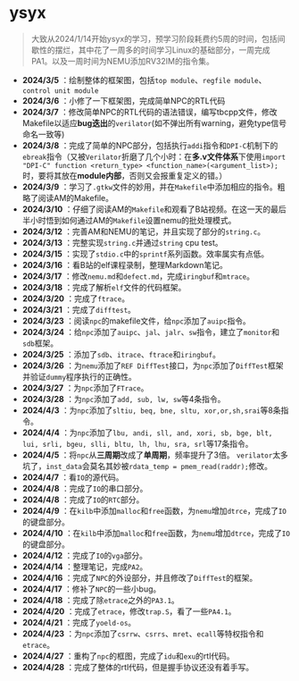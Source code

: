 # ysyx

> 大致从2024/1/14开始ysyx的学习，预学习阶段耗费约5周的时间，包括间歇性的摆烂，其中花了一周多的时间学习Linux的基础部分，一周完成PA1。以及一周时间为NEMU添加RV32IM的指令集。



- **2024/3/5** ：绘制整体的框架图，包括`top module`、`regfile module`、`control unit module`
- **2024/3/6** ：小修了一下框架图，完成简单NPC的RTL代码
- **2024/3/7** ：修改简单NPC的RTL代码的语法错误，编写tbcpp文件，修改Makefile以适应**bug迭出**的`verilator`(如不弹出所有warning，避免type信号命名一致等)
- **2024/3/8** ：完成了简单的NPC部分，包括执行`addi`指令和`DPI-C`机制下的`ebreak`指令（又被`Verilator`折磨了几个小时：在**多.v文件体系**下使用`import "DPI-C" function <return_type> <function_name>(<argument_list>);`时，要将其放在**module内部**，否则又会报重复定义的错。）
- **2024/3/9** ：学习了`.gtkw`文件的妙用，并在`Makefile`中添加相应的指令。粗略了阅读AM的Makefile。
- **2024/3/10** ：仔细了阅读AM的`Makefile`和观看了B站视频。在这一天的最后半小时悟到如何通过AM的`Makefile`设置nemu的批处理模式。
- **2024/3/12** ：完善AM和NEMU的笔记，并且实现了部分的`string.c`。
- **2024/3/13** ：完整实现`string.c`并通过`string` cpu test。
- **2024/3/15** ：实现了`stdio.c`中的`sprintf`系列函数。效率属实有点低。
- **2024/3/16** ：看B站的elf课程录制，整理Markdown笔记。
- **2024/3/17** ：修改`nemu.md`和`defect.md`，完成`iringbuf`和`mtrace`。
- **2024/3/18** ：完成了解析`elf`文件的代码框架。
- **2024/3/20** ：完成了`ftrace`。
- **2024/3/21** ：完成了`difftest`。
- **2024/3/23** ：阅读`npc`的makefile文件，给`npc`添加了`auipc`指令。
- **2024/3/24** ：给`npc`添加了`auipc`、`jal`、`jalr`、`sw`指令，建立了`monitor`和`sdb`框架。
- **2024/3/25** ：添加了`sdb`、`itrace`、`ftrace`和`iringbuf`。
- **2024/3/26** ：为`nemu`添加了`REF DiffTest`接口，为`npc`添加了`DiffTest`框架并验证`dummy`程序执行的正确性。  
- **2024/3/27** ：为`npc`添加了`FTrace`。  
- **2024/3/28** ：为`npc`添加了`add, sub, lw, sw`等4条指令。  
- **2024/4/3** ：为`npc`添加了`sltiu, beq, bne, sltu, xor,or,sh,srai`等8条指令。  
- **2024/4/4** ：为`npc`添加了`lbu, andi, sll, and, xori, sb, bge, blt, lui, srli, bgeu, slli, bltu, lh, lhu, sra, srl`等17条指令。  
- **2024/4/5** ：将`npc`从**三周期**改成了**单周期**，频率提升了3倍。    `verilator`太多坑了，`inst_data`会莫名其妙被`rdata_temp = pmem_read(raddr);`修改。
- **2024/4/7** ：看`IO`的源代码。
- **2024/4/8** ：完成了`IO`的串口部分。
- **2024/4/8** ：完成了`IO`的`RTC`部分。
- **2024/4/9** ：在`kilb`中添加`malloc`和`free`函数，为`nemu`增加`dtrce`，完成了`IO`的键盘部分。
- **2024/4/10** ：在`kilb`中添加`malloc`和`free`函数，为`nemu`增加`dtrce`，完成了`IO`的键盘部分。
- **2024/4/12** ：完成了`IO`的`vga`部分。
- **2024/4/14** ：整理笔记，完成`PA2`。
- **2024/4/16** ：完成了`NPC`的外设部分，并且修改了`DiffTest`的框架。
- **2024/4/17** ：修补了`NPC`的一些小bug。
- **2024/4/18** ：完成了除`etrace`之外的`PA3.1`。
- **2024/4/20** ：完成了`etrace`，修改`trap.S`，看了一些`PA4.1`。
- **2024/4/21** ：完成了`yoeld-os`。
- **2024/4/23** ：为`npc`添加了`csrrw`、`csrrs`、`mret`、`ecall`等特权指令和`etrace`。
- **2024/4/27** ：重构了`npc`的框图，完成了`idu`和`exu`的rtl代码。
- **2024/4/28** ：完成了整体的rtl代码，但是握手协议还没有着手写。


